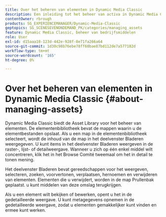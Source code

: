 ```yaml
---
title: Over het beheren van elementen in Dynamic Media Classic
description: Een inleiding tot het beheer van activa in Dynamic Media Classic
contentOwner: rbrough
products: SG_EXPERIENCEMANAGER/Dynamic-Media-Classic
geptopics: SG_SCENESEVENONDEMAND_PK/categories/managing_assets
feature: Dynamic Media Classic, beheer van bedrijfsmiddelen
role: User
exl-id: d15aaa18-123d-442e-928f-8e71fa266a64
source-git-commit: 1d30c98b76ebe78ff60bae87bd112de7a577182d
workflow-type: tm+mt
source-wordcount: '165'
ht-degree: 0%

---
```


# Over het beheren van elementen in Dynamic Media Classic {#about-managing-assets}

Dynamic Media Classic biedt de Asset Library voor het beheer van elementen. De elementenbibliotheek bevat de mappen waarin u de elementbestanden opslaat. Als u een map in de elementenbibliotheek selecteert, wordt de inhoud van de map in het deelvenster Bladeren weergegeven. U kunt items in het deelvenster Bladeren weergeven in de raster-, lijst- of detailweergave. Wanneer u zich op één enkel middel wilt concentreren, klik het in het Browse Comité tweemaal om het in detail te tonen mening.

Het deelvenster Bladeren bevat gereedschappen voor het weergeven, selecteren, zoeken, voorvertonen, verplaatsen, hernoemen en verwijderen van elementen. Elementen die u verwijdert, worden in de map Prullenbak geplaatst. u kunt middelen van deze omslag terugkrijgen.

Als u een element wilt bekijken of bewerken, opent u het in de gedetailleerde weergave. U kunt metagegevens opnemen in de gedetailleerde weergave, zodat u elementen gemakkelijker kunt vinden en ermee kunt werken.
